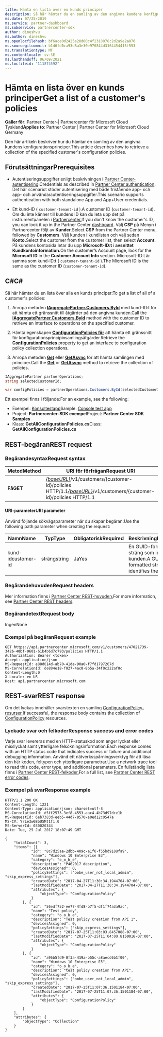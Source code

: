 ```yaml
---
title: Hämta en lista över en kunds principer
description: Så här hämtar du en samling av den angivna kundens konfigurationsprinciper.
ms.date: 07/25/2019
ms.service: partner-dashboard
ms.subservice: partnercenter-sdk
author: dineshvu
ms.author: dineshvu
ms.openlocfilehash: bf6ace0d2425e28d80c4f2310878c2d2a9e2a876
ms.sourcegitcommit: b1d6fd0ca93d8a3e30e970844d3164454415f553
ms.translationtype: MT
ms.contentlocale: sv-SE
ms.lasthandoff: 06/09/2021
ms.locfileid: "111874592"
---
```

# <a name="get-a-list-of-a-customers-policies"></a><span data-ttu-id="d308b-103">Hämta en lista över en kunds principer</span><span class="sxs-lookup"><span data-stu-id="d308b-103">Get a list of a customer's policies</span></span>

<span data-ttu-id="d308b-104">**Gäller för**: Partner Center-| Partnercenter för Microsoft Cloud Tyskland</span><span class="sxs-lookup"><span data-stu-id="d308b-104">**Applies to**: Partner Center | Partner Center for Microsoft Cloud Germany</span></span>

<span data-ttu-id="d308b-105">Den här artikeln beskriver hur du hämtar en samling av den angivna kundens konfigurationsprinciper.</span><span class="sxs-lookup"><span data-stu-id="d308b-105">This article describes how to retrieve a collection of the specified customer's configuration policies.</span></span>

## <a name="prerequisites"></a><span data-ttu-id="d308b-106">Förutsättningar</span><span class="sxs-lookup"><span data-stu-id="d308b-106">Prerequisites</span></span>

- <span data-ttu-id="d308b-107">Autentiseringsuppgifter enligt beskrivningen i [Partner Center-autentisering](partner-center-authentication.md).</span><span class="sxs-lookup"><span data-stu-id="d308b-107">Credentials as described in [Partner Center authentication](partner-center-authentication.md).</span></span> <span data-ttu-id="d308b-108">Det här scenariot stöder autentisering med både fristående app- och app- och användarautentiseringsuppgifter.</span><span class="sxs-lookup"><span data-stu-id="d308b-108">This scenario supports authentication with both standalone App and App+User credentials.</span></span>

- <span data-ttu-id="d308b-109">Ett kund-ID ( `customer-tenant-id` ).</span><span class="sxs-lookup"><span data-stu-id="d308b-109">A customer ID (`customer-tenant-id`).</span></span> <span data-ttu-id="d308b-110">Om du inte känner till kundens ID kan du leta upp det på instrumentpanelen i [Partnercenter.](https://partner.microsoft.com/dashboard)</span><span class="sxs-lookup"><span data-stu-id="d308b-110">If you don't know the customer's ID, you can look it up in the Partner Center [dashboard](https://partner.microsoft.com/dashboard).</span></span> <span data-ttu-id="d308b-111">Välj **CSP** på Menyn i Partnercenter följt av **Kunder**.</span><span class="sxs-lookup"><span data-stu-id="d308b-111">Select **CSP** from the Partner Center menu, followed by **Customers**.</span></span> <span data-ttu-id="d308b-112">Välj kunden i kundlistan och välj sedan **Konto.**</span><span class="sxs-lookup"><span data-stu-id="d308b-112">Select the customer from the customer list, then select **Account**.</span></span> <span data-ttu-id="d308b-113">På kundens kontosida letar du upp **Microsoft-ID:t** i **avsnittet Kundkontoinformation.**</span><span class="sxs-lookup"><span data-stu-id="d308b-113">On the customer’s Account page, look for the **Microsoft ID** in the **Customer Account Info** section.</span></span> <span data-ttu-id="d308b-114">Microsoft-ID:t är samma som kund-ID:t ( `customer-tenant-id` ).</span><span class="sxs-lookup"><span data-stu-id="d308b-114">The Microsoft ID is the same as the customer ID  (`customer-tenant-id`).</span></span>

## <a name="c"></a><span data-ttu-id="d308b-115">C\#</span><span class="sxs-lookup"><span data-stu-id="d308b-115">C\#</span></span>

<span data-ttu-id="d308b-116">Så här hämtar du en lista över alla en kunds principer:</span><span class="sxs-lookup"><span data-stu-id="d308b-116">To get a list of all of a customer's policies:</span></span>

1. <span data-ttu-id="d308b-117">Anropa metoden [**IAggregatePartner.Customers.ById**](/dotnet/api/microsoft.store.partnercenter.customers.icustomercollection.byid) med kund-ID:t för att hämta ett gränssnitt till åtgärder på den angivna kunden.</span><span class="sxs-lookup"><span data-stu-id="d308b-117">Call the [**IAggregatePartner.Customers.ById**](/dotnet/api/microsoft.store.partnercenter.customers.icustomercollection.byid) method with the customer ID to retrieve an interface to operations on the specified customer.</span></span>

2. <span data-ttu-id="d308b-118">Hämta egenskapen [**ConfigurationPolicies för**](/dotnet/api/microsoft.store.partnercenter.customers.icustomer.configurationpolicies) att hämta ett gränssnitt för konfigurationsprincipinsamlingsåtgärder.</span><span class="sxs-lookup"><span data-stu-id="d308b-118">Retrieve the [**ConfigurationPolicies**](/dotnet/api/microsoft.store.partnercenter.customers.icustomer.configurationpolicies) property to get an interface to configuration policy collection operations.</span></span>
3. <span data-ttu-id="d308b-119">Anropa metoden [**Get**](/dotnet/api/microsoft.store.partnercenter.devicesdeployment.iconfigurationpolicycollection.get) eller [**GetAsync**](/dotnet/api/microsoft.store.partnercenter.devicesdeployment.iconfigurationpolicycollection.getasync) för att hämta samlingen med principer.</span><span class="sxs-lookup"><span data-stu-id="d308b-119">Call the [**Get**](/dotnet/api/microsoft.store.partnercenter.devicesdeployment.iconfigurationpolicycollection.get) or [**GetAsync**](/dotnet/api/microsoft.store.partnercenter.devicesdeployment.iconfigurationpolicycollection.getasync) method to retrieve the collection of policies.</span></span>

``` csharp
IAggregatePartner partnerOperations;
string selectedCustomerId;

var configPolicies = partnerOperations.Customers.ById(selectedCustomerId).ConfigurationPolicies.Get();
```

<span data-ttu-id="d308b-120">Ett exempel finns i följande:</span><span class="sxs-lookup"><span data-stu-id="d308b-120">For an example, see the following:</span></span>

- <span data-ttu-id="d308b-121">Exempel: [Konsoltestapp](console-test-app.md)</span><span class="sxs-lookup"><span data-stu-id="d308b-121">Sample: [Console test app](console-test-app.md)</span></span>
- <span data-ttu-id="d308b-122">Project: **Partnercenter-SDK exempel**</span><span class="sxs-lookup"><span data-stu-id="d308b-122">Project: **Partner Center SDK Samples**</span></span>
- <span data-ttu-id="d308b-123">Klass: **GetAllConfigurationPolicies.cs**</span><span class="sxs-lookup"><span data-stu-id="d308b-123">Class: **GetAllConfigurationPolicies.cs**</span></span>

## <a name="rest-request"></a><span data-ttu-id="d308b-124">REST-begäran</span><span class="sxs-lookup"><span data-stu-id="d308b-124">REST request</span></span>

### <a name="request-syntax"></a><span data-ttu-id="d308b-125">Begärandesyntax</span><span class="sxs-lookup"><span data-stu-id="d308b-125">Request syntax</span></span>

| <span data-ttu-id="d308b-126">Metod</span><span class="sxs-lookup"><span data-stu-id="d308b-126">Method</span></span>  | <span data-ttu-id="d308b-127">URI för förfrågan</span><span class="sxs-lookup"><span data-stu-id="d308b-127">Request URI</span></span>                                                                              |
|---------|------------------------------------------------------------------------------------------|
| <span data-ttu-id="d308b-128">**Få**</span><span class="sxs-lookup"><span data-stu-id="d308b-128">**GET**</span></span> | <span data-ttu-id="d308b-129">[*{baseURL}*](partner-center-rest-urls.md)/v1/customers/{customer-id}/policies HTTP/1.1</span><span class="sxs-lookup"><span data-stu-id="d308b-129">[*{baseURL}*](partner-center-rest-urls.md)/v1/customers/{customer-id}/policies HTTP/1.1</span></span> |

#### <a name="uri-parameter"></a><span data-ttu-id="d308b-130">URI-parameter</span><span class="sxs-lookup"><span data-stu-id="d308b-130">URI parameter</span></span>

<span data-ttu-id="d308b-131">Använd följande sökvägsparameter när du skapar begäran:</span><span class="sxs-lookup"><span data-stu-id="d308b-131">Use the following path parameter when creating the request:</span></span>

| <span data-ttu-id="d308b-132">Namn</span><span class="sxs-lookup"><span data-stu-id="d308b-132">Name</span></span>        | <span data-ttu-id="d308b-133">Typ</span><span class="sxs-lookup"><span data-stu-id="d308b-133">Type</span></span>   | <span data-ttu-id="d308b-134">Obligatorisk</span><span class="sxs-lookup"><span data-stu-id="d308b-134">Required</span></span> | <span data-ttu-id="d308b-135">Beskrivning</span><span class="sxs-lookup"><span data-stu-id="d308b-135">Description</span></span>                                           |
|-------------|--------|----------|-------------------------------------------------------|
| <span data-ttu-id="d308b-136">kund-id</span><span class="sxs-lookup"><span data-stu-id="d308b-136">customer-id</span></span> | <span data-ttu-id="d308b-137">sträng</span><span class="sxs-lookup"><span data-stu-id="d308b-137">string</span></span> | <span data-ttu-id="d308b-138">Ja</span><span class="sxs-lookup"><span data-stu-id="d308b-138">Yes</span></span>      | <span data-ttu-id="d308b-139">En GUID-formaterad sträng som identifierar kunden.</span><span class="sxs-lookup"><span data-stu-id="d308b-139">A GUID-formatted string that identifies the customer.</span></span> |

### <a name="request-headers"></a><span data-ttu-id="d308b-140">Begärandehuvuden</span><span class="sxs-lookup"><span data-stu-id="d308b-140">Request headers</span></span>

<span data-ttu-id="d308b-141">Mer information finns i [Partner Center REST-huvuden.](headers.md)</span><span class="sxs-lookup"><span data-stu-id="d308b-141">For more information, see [Partner Center REST headers](headers.md).</span></span>

### <a name="request-body"></a><span data-ttu-id="d308b-142">Begärandetext</span><span class="sxs-lookup"><span data-stu-id="d308b-142">Request body</span></span>

<span data-ttu-id="d308b-143">Ingen</span><span class="sxs-lookup"><span data-stu-id="d308b-143">None</span></span>

### <a name="request-example"></a><span data-ttu-id="d308b-144">Exempel på begäran</span><span class="sxs-lookup"><span data-stu-id="d308b-144">Request example</span></span>

```http
GET https://api.partnercenter.microsoft.com/v1/customers/47021739-3426-40bf-9601-61b4b6d7c793/policies HTTP/1.1
Authorization: Bearer <token>
Accept: application/json
MS-RequestId: e88d014d-ab70-41de-90a0-f7fd1797267d
MS-CorrelationId: de894e18-f027-4ac0-8b5a-34f0c222af0c
Content-Length:0
X-Locale: en-US
Host: api.partnercenter.microsoft.com
```

## <a name="rest-response"></a><span data-ttu-id="d308b-145">REST-svar</span><span class="sxs-lookup"><span data-stu-id="d308b-145">REST response</span></span>

<span data-ttu-id="d308b-146">Om det lyckas innehåller svarstexten en samling [ConfigurationPolicy-resurser.](device-deployment-resources.md#configurationpolicy)</span><span class="sxs-lookup"><span data-stu-id="d308b-146">If successful, the response body contains the collection of [ConfigurationPolicy](device-deployment-resources.md#configurationpolicy) resources.</span></span>

### <a name="response-success-and-error-codes"></a><span data-ttu-id="d308b-147">Lyckade svar och felkoder</span><span class="sxs-lookup"><span data-stu-id="d308b-147">Response success and error codes</span></span>

<span data-ttu-id="d308b-148">Varje svar levereras med en HTTP-statuskod som anger lyckat eller misslyckat samt ytterligare felsökningsinformation.</span><span class="sxs-lookup"><span data-stu-id="d308b-148">Each response comes with an HTTP status code that indicates success or failure and additional debugging information.</span></span> <span data-ttu-id="d308b-149">Använd ett nätverksspårningsverktyg för att läsa den här koden, feltypen och ytterligare parametrar.</span><span class="sxs-lookup"><span data-stu-id="d308b-149">Use a network trace tool to read this code, error type, and additional parameters.</span></span> <span data-ttu-id="d308b-150">En fullständig lista finns i [Partner Center REST-felkoder.](error-codes.md)</span><span class="sxs-lookup"><span data-stu-id="d308b-150">For a full list, see [Partner Center REST error codes](error-codes.md).</span></span>

### <a name="response-example"></a><span data-ttu-id="d308b-151">Exempel på svar</span><span class="sxs-lookup"><span data-stu-id="d308b-151">Response example</span></span>

```http
HTTP/1.1 200 OK
Content-Length: 1221
Content-Type: application/json; charset=utf-8
MS-CorrelationId: d5ff2573-3ef8-4553-aac4-4b73d97dce1b
MS-RequestId: 6eb7383d-eeb5-44d7-8570-e0ed12c0547a
MS-CV: YrLe3w6BbUSMt1fi.0
MS-ServerId: 030020344
Date: Tue, 25 Jul 2017 18:07:49 GMT

{
    "totalCount": 3,
    "items": [{
            "id": "8c7d25aa-2dbb-409c-a1f0-f55bd9108fa9",
            "name": "Windows 10 Enterprise E3",
            "category": "o_o_b_e",
            "description": "P462017 description",
            "devicesAssigned": 0,
            "policySettings": ["oobe_user_not_local_admin", "skip_express_settings"],
            "createdDate": "2017-04-27T11:30:34.1944704-07:00",
            "lastModifiedDate": "2017-04-27T11:30:34.1944704-07:00",
            "attributes": {
                "objectType": "ConfigurationPolicy"
            }
        }, {
            "id": "56edf752-ee77-4fd8-b7f5-df1f74a3a9ac",
            "name": "Test policy",
            "category": "o_o_b_e",
            "description": "Test policy creation from API 1",
            "devicesAssigned": 0,
            "policySettings": ["skip_express_settings"],
            "createdDate": "2017-07-25T11:03:03.8457088-07:00",
            "lastModifiedDate": "2017-07-25T11:04:00.8150016-07:00",
            "attributes": {
                "objectType": "ConfigurationPolicy"
            }
        }, {
            "id": "a96b5fd9-0f3a-419a-b55c-a8aecd6b1f00",
            "name": "Windows 10 Enterprise E5",
            "category": "o_o_b_e",
            "description": "test policy creation from API",
            "devicesAssigned": 0,
            "policySettings": ["oobe_user_not_local_admin", "skip_express_settings"],
            "createdDate": "2017-07-25T11:07:36.1501184-07:00",
            "lastModifiedDate": "2017-07-25T11:07:36.1501184-07:00",
            "attributes": {
                "objectType": "ConfigurationPolicy"
            }
        }
    ],
    "attributes": {
        "objectType": "Collection"
    }
}
```
